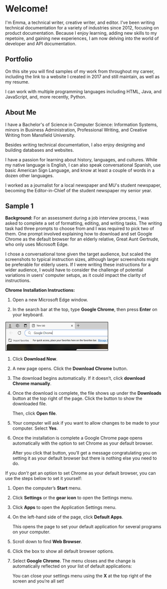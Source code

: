 # Welcome!

I'm Emma, a technical writer, creative writer, and editor. I've been writing technical documentation for a variety of industries since 2012, focusing on product documentation. Because I enjoy learning, adding new skills to my repetoire, and gaining new experiences, I am now delving into the world of developer and API documentation.

## Portfolio

On this site you will find samples of my work from throughout my career, including the link to a website I created in 2017 and still maintain, as well as my resume.

I can work with multiple programming languages including HTML, Java, and JavaScript, and, more recently, Python.

## About Me

I have a Bachelor's of Science in Computer Science: Information Systems, minors in Business Administration, Professional Writing, and Creative Writing from Mansfield University.

Besides writing technical documentation, I also enjoy designing and building databases and websites.

I have a passion for learning about history, languages, and cultures. While my native language is English, I can also speak conversational Spanish, use basic American Sign Language, and know at least a couple of words in a dozen other languages.

I worked as a journalist for a local newspaper and MU's student newspaper, becoming the Editor-in-Chief of the student newspaper my senior year.

## Sample 1
**Background:** For an assessment during a job interview process, I was asked to complete a set of formatting, editing, and writing tasks. The writing task had three prompts to choose from and I was required to pick two of them. One prompt involved explaining how to download and set Google Chrome as the default browser for an elderly relative, Great Aunt Gertrude, who only uses Microsoft Edge.

I chose a conversational tone given the target audience, but scaled the screenshots to typical instruction sizes, although larger screenshots might be preferable for elderly users. If I were writing these instructions for a wider audience, I would have to consider the challenge of potential variations in users' computer setups, as it could impact the clarity of instructions.

**Chrome Installation Instructions:**

1.	Open a new Microsoft Edge window.

1.	In the search bar at the top, type **Google Chrome**, then press **Enter** on your keyboard.

![Screenshot](Images/Screenshot.png)
 
1.	Click **Download Now**.
 
1.	A new page opens. Click the **Download Chrome** button.
  
1.	The download begins automatically. If it doesn’t, click **download Chrome manually**. 
 
1.	Once the download is complete, the file shows up under the **Downloads** button at the top right of the page. Click the button to show the downloaded file.
 
    Then, click **Open file**.

1.	Your computer will ask if you want to allow changes to be made to your computer. Select **Yes**. 
 
1.	Once the installation is complete a Google Chrome page opens automatically with the option to set Chrome as your default browser.
   
    After you click that button, you’ll get a message congratulating you on setting it as your default browser but there is nothing else you need to do. 

If you *don’t* get an option to set Chrome as your default browser, you can use the steps below to set it yourself:

1.	Open the computer’s **Start** menu.

1.	Click **Settings** or the **gear icon** to open the Settings menu.
  
1.	Click **Apps** to open the Application Settings menu.
  
1.	On the left-hand side of the page, click **Default Apps**.
 
    This opens the page to set your default application for several programs on your computer.

1. Scroll down to find **Web Browser**.
 
1.	Click the box to show all default browser options.
  
1.	Select **Google Chrome**. The menu closes and the change is automatically reflected on your list of default applications:
  
    You can close your settings menu using the **X** at the top right of the screen and you’re all set!

